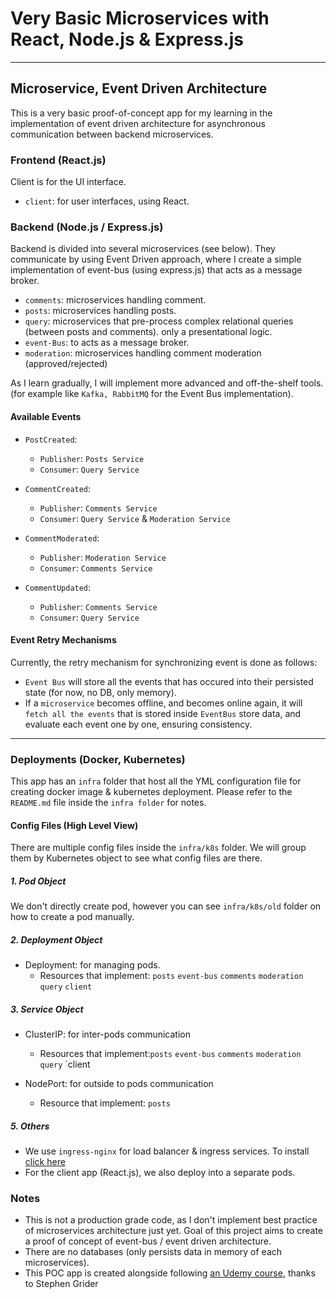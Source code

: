 # Very Basic Microservices with React, Node.js & Express.js 

---

## Microservice, Event Driven Architecture


This is a very basic proof-of-concept app for my learning in the implementation of event driven architecture for asynchronous communication between backend microservices.


### Frontend (React.js)
Client is for the UI interface.
- `client`: for user interfaces, using React.

### Backend (Node.js / Express.js)
Backend is divided into several microservices (see below). They communicate by using Event Driven approach, where I create a simple implementation of event-bus (using express.js) that acts as a message broker.

- `comments`: microservices handling comment.
- `posts`: microservices handling posts.
- `query`: microservices that pre-process complex relational queries (between posts and comments). only a presentational logic.
- `event-Bus`: to acts as a message broker.
- `moderation`: microservices handling comment moderation (approved/rejected)


As I learn gradually, I will implement more advanced and off-the-shelf tools. (for example like `Kafka, RabbitMQ` for the Event Bus implementation).

#### Available Events

- `PostCreated`:
  - `Publisher`: `Posts Service`
  - `Consumer`: `Query Service`

- `CommentCreated`:
  - `Publisher`: `Comments Service`
  - `Consumer`: `Query Service` & `Moderation Service`

- `CommentModerated`:
  - `Publisher`: `Moderation Service`
  - `Consumer`: `Comments Service`

- `CommentUpdated`:
  - `Publisher`: `Comments Service`
  - `Consumer`: `Query Service`

#### Event Retry Mechanisms
Currently, the retry mechanism for synchronizing event is done as follows:

- `Event Bus` will store all the events that has occured into their persisted state (for now, no DB, only memory).
- If a `microservice` becomes offline, and becomes online again, it will `fetch all the events` that is stored inside `EventBus` store data, and evaluate each event one by one, ensuring consistency.

---

### Deployments (Docker, Kubernetes)

This app has an `infra` folder that host all the YML configuration file for creating docker image & kubernetes deployment. Please refer to the `README.md` file inside the `infra folder` for notes.


#### Config Files (High Level View)

There are multiple config files inside the `infra/k8s` folder. We will group them by Kubernetes object to see what config files are there.

##### 1. Pod Object

We don't directly create pod, however you can see `infra/k8s/old` folder on how to create a pod manually.

##### 2. Deployment Object

- Deployment: for managing pods.
  - Resources that implement: `posts` `event-bus` `comments` `moderation` `query` `client`

##### 3. Service Object

- ClusterIP: for inter-pods communication
  - Resources that implement:`posts` `event-bus` `comments` `moderation` `query` `client

- NodePort: for outside to pods communication
  - Resource that implement: `posts`

##### 5. Others
- We use `ingress-nginx` for load balancer & ingress services. To install [click here](https://kubernetes.github.io/ingress-nginx/deploy/#quick-start)
- For the client app (React.js), we also deploy into a separate pods.

####


### Notes
- This is not a production grade code, as I don't implement best practice of microservices architecture just yet. Goal of this project aims to create a proof of concept of event-bus / event driven architecture.
- There are no databases (only persists data in memory of each microservices).
- This POC app is created alongside following [an Udemy course](https://www.udemy.com/course/microservices-with-node-js-and-react), thanks to Stephen Grider